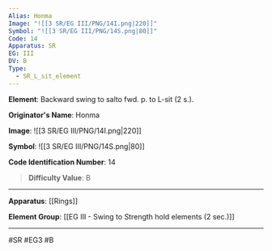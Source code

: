 ```yaml
---
Alias: Honma
Image: "![[3 SR/EG III/PNG/14I.png|220]]"
Symbol: "![[3 SR/EG III/PNG/14S.png|80]]"
Code: 14
Apparatus: SR
EG: III
DV: B
Type:
  - SR_L_sit_element
---
```

**Element**: Backward swing to salto fwd. p. to L-sit (2 s.).

**Originator's Name**: Honma

**Image**:
![[3 SR/EG III/PNG/14I.png|220]]

**Symbol**:
![[3 SR/EG III/PNG/14S.png|80]]

**Code Identification Number**: 14

>**Difficulty Value**: B

___
**Apparatus**: [[Rings]]

**Element Group**: [[EG III - Swing to Strength hold elements (2 sec.)]]
___
#SR #EG3 #B
